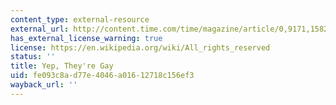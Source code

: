 ```yaml
---
content_type: external-resource
external_url: http://content.time.com/time/magazine/article/0,9171,1582336,00.html
has_external_license_warning: true
license: https://en.wikipedia.org/wiki/All_rights_reserved
status: ''
title: Yep, They're Gay
uid: fe093c8a-d77e-4046-a016-12718c156ef3
wayback_url: ''
---
```


